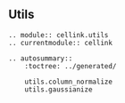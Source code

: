 ## Utils

```{eval-rst}
.. module:: cellink.utils
.. currentmodule:: cellink

.. autosummary::
    :toctree: ../generated/

    utils.column_normalize
    utils.gaussianize
```
